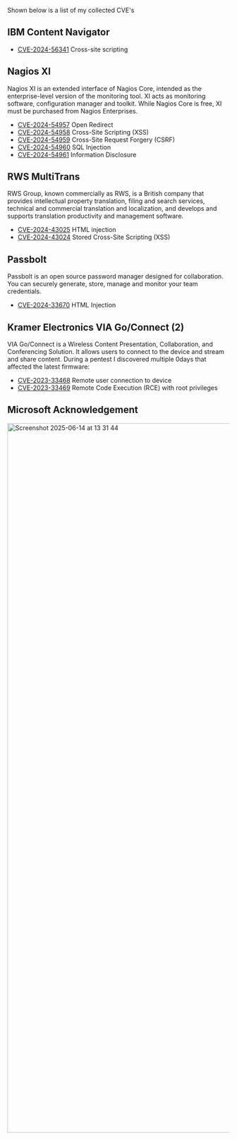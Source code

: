 Shown below is a list of my collected CVE's

## IBM Content Navigator
- [CVE-2024-56341](https://www.ibm.com/support/pages/node/7229839) Cross-site scripting

## Nagios XI
Nagios XI is an extended interface of Nagios Core, intended as the enterprise-level version of the monitoring tool. XI acts as monitoring software, configuration manager and toolkit. While Nagios Core is free, XI must be purchased from Nagios Enterprises.

- [CVE-2024-54957](https://github.com/Sharpe-nl/CVEs/tree/main/CVE-2024-54957) Open Redirect
- [CVE-2024-54958](https://github.com/Sharpe-nl/CVEs/tree/main/CVE-2024-54958) Cross-Site Scripting (XSS)
- [CVE-2024-54959](https://github.com/Sharpe-nl/CVEs/tree/main/CVE-2024-54959) Cross-Site Request Forgery (CSRF)
- [CVE-2024-54960](https://github.com/Sharpe-nl/CVEs/tree/main/CVE-2024-54960) SQL Injection
- [CVE-2024-54961](https://github.com/Sharpe-nl/CVEs/tree/main/CVE-2024-54961) Information Disclosure

## RWS MultiTrans
RWS Group, known commercially as RWS, is a British company that provides intellectual property translation, filing and search services, technical and commercial translation and localization, and develops and supports translation productivity and management software.

- [CVE-2024-43025](https://github.com/Sharpe-nl/CVEs/tree/main/CVE-2024-43025) HTML injection
- [CVE-2024-43024](https://github.com/Sharpe-nl/CVEs/tree/main/CVE-2024-43024) Stored Cross-Site Scripting (XSS)

## Passbolt
Passbolt is an open source password manager designed for collaboration. You can securely generate, store, manage and monitor your team credentials.

- [CVE-2024-33670](https://github.com/Sharpe-nl/CVEs/tree/main/CVE-2024-33670) HTML Injection

## Kramer Electronics VIA Go/Connect (2)
VIA Go/Connect is a Wireless Content Presentation, Collaboration, and Conferencing Solution. It allows users to connect to the device and stream and share content. During a pentest I discovered multiple 0days that affected the latest firmware:

- [CVE-2023-33468](https://github.com/Sharpe-nl/CVEs/tree/main/CVE-2023-33468) Remote user connection to device
- [CVE-2023-33469](https://github.com/Sharpe-nl/CVEs/tree/main/CVE-2023-33469) Remote Code Execution (RCE) with root privileges

## Microsoft Acknowledgement
<img width="1610" alt="Screenshot 2025-06-14 at 13 31 44" src="https://github.com/user-attachments/assets/47b54d81-8b03-4324-a001-8aeefa66f391" />
